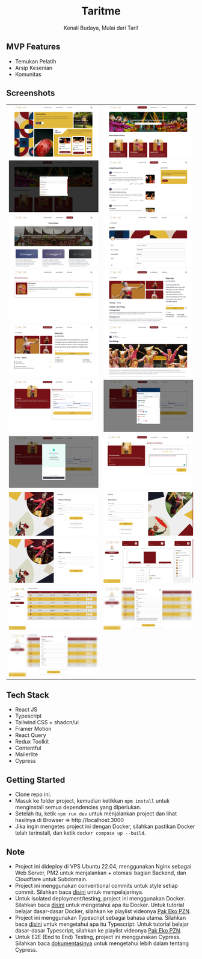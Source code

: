 <div align="center">
  <h1>Taritme</h1>
  <p>Kenali Budaya, Mulai dari Tari!</p>
</div>

## MVP Features

- Temukan Pelatih
- Arsip Kesenian
- Komunitas

## Screenshots

|                                                                      |                                                                      |
| :------------------------------------------------------------------: | :------------------------------------------------------------------: |
| ![pic 1](./public/docs/Screenshot%20from%202024-06-21%2023-21-22.png) | ![pic 2](./public/docs/Screenshot%20from%202024-06-21%2023-21-30.png) |
| ![pic 3](./public/docs/Screenshot%20from%202024-06-21%2023-21-38.png) | ![pic 4](./public/docs/Screenshot%20from%202024-06-21%2023-21-46.png) |
| ![pic 5](./public/docs/Screenshot%20from%202024-06-21%2023-22-03.png) | ![pic 6](./public/docs/Screenshot%20from%202024-06-21%2023-22-13.png) |
| ![pic 7](./public/docs/Screenshot%20from%202024-06-21%2023-25-02.png) | ![pic 8](./public/docs/Screenshot%20from%202024-06-21%2023-25-09.png) |
| ![pic 9](./public/docs/Screenshot%20from%202024-06-21%2023-25-13.png) | ![pic 10](./public/docs/Screenshot%20from%202024-06-21%2023-25-36.png) |
| ![pic 11](./public/docs/Screenshot%20from%202024-06-21%2023-26-35.png) | ![pic 12](./public/docs/Screenshot%20from%202024-06-21%2023-26-41.png) |
| ![pic 13](./public/docs/Screenshot%20from%202024-06-21%2023-27-18.png) | ![pic 14](./public/docs/Screenshot%20from%202024-06-22%2021-21-20.png) |
| ![pic 15](./public/docs/Screenshot%20from%202024-06-22%2021-38-47.png) | ![pic 16](./public/docs/Screenshot%20from%202024-06-22%2021-38-54.png) |
| ![pic 17](./public/docs/Screenshot%20from%202024-06-22%2021-39-09.png) | ![pic 18](./public/docs/Screenshot%20from%202024-06-22%2021-39-34.png) |
| ![pic 19](./public/docs/Screenshot%20from%202024-06-22%2021-39-43.png) | ![pic 20](./public/docs/Screenshot%20from%202024-06-22%2021-39-49.png) |
| ![pic 13](./public/docs/Screenshot%20from%202024-06-22%2021-39-59.png) |

## Tech Stack

- React JS
- Typescript
- Tailwind CSS + shadcn/ui
- Framer Motion
- React Query
- Redux Toolkit
- Contentful
- Mailerlite
- Cypress

## Getting Started

- Clone repo ini.
- Masuk ke folder project, kemudian ketikkan `npm install` untuk menginstall semua dependencies yang diperlukan.
- Setelah itu, ketik `npm run dev` untuk menjalankan project dan lihat hasilnya di Browser => http://localhost:3000
- Jika ingin mengetes project ini dengan Docker, silahkan pastikan Docker telah terinstall, dan ketik `docker compose up --build`.

## Note

- Project ini dideploy di VPS Ubuntu 22.04, menggunakan Nginx sebagai Web Server, PM2 untuk menjalankan + otomasi bagian Backend, dan Cloudflare untuk Subdomain.
- Project ini menggunakan conventional commits untuk style setiap commit. Silahkan baca [disini](https://www.conventionalcommits.org/en/v1.0.0/) untuk mempelajarinya.
- Untuk isolated deployment/testing, project ini menggunakan Docker. Silahkan baca [disini](https://www.docker.com/) untuk mengetahui apa itu Docker. Untuk tutorial belajar dasar-dasar Docker, silahkan ke playlist videonya [Pak Eko PZN](https://www.youtube.com/watch?v=3_yxVjV88Zk).
- Project ini menggunakan Typescript sebagai bahasa utama. Silahkan baca [disini](https://www.typescriptlang.org/) untuk mengetahui apa itu Typescript. Untuk tutorial belajar dasar-dasar Typescript, silahkan ke playlist videonya [Pak Eko PZN](https://www.youtube.com/watch?v=C_C64faSO4c).
- Untuk E2E (End to End) Testing, project ini menggunakan Cypress. Silahkan baca [dokumentasinya](https://docs.cypress.io/guides/overview/why-cypress) untuk mengetahui lebih dalam tentang Cypress.
